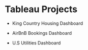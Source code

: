 # Tableau Projects

* King Country Housing Dashboard

* AirBnB Bookings Dashboard 

* U.S Utilities Dashboard
